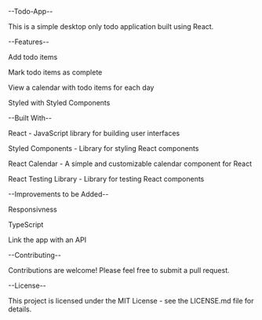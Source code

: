 --Todo-App--

This is a simple desktop only todo application built using React.

--Features--

Add todo items

Mark todo items as complete

View a calendar with todo items for each day

Styled with Styled Components

--Built With--

React - JavaScript library for building user interfaces

Styled Components - Library for styling React components

React Calendar - A simple and customizable calendar component for React

React Testing Library - Library for testing React components

--Improvements to be Added--

Responsivness

TypeScript

Link the app with an API

--Contributing--

Contributions are welcome! Please feel free to submit a pull request.

--License--

This project is licensed under the MIT License - see the LICENSE.md file for details.
